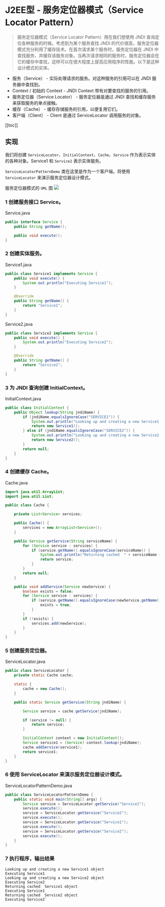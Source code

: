 # J2EE型 - 服务定位器模式（Service Locator Pattern）
> 服务定位器模式（Service Locator Pattern）用在我们想使用 JNDI 查询定位各种服务的时候。考虑到为某个服务查找 JNDI 的代价很高，服务定位器模式充分利用了缓存技术。在首次请求某个服务时，服务定位器在 JNDI 中查找服务，并缓存该服务对象。当再次请求相同的服务时，服务定位器会在它的缓存中查找，这样可以在很大程度上提高应用程序的性能。以下是这种设计模式的实体。

- 服务（Service） - 实际处理请求的服务。对这种服务的引用可以在 JNDI 服务器中查找到。
- Context / 初始的 Context - JNDI Context 带有对要查找的服务的引用。
- 服务定位器（Service Locator） - 服务定位器是通过 JNDI 查找和缓存服务来获取服务的单点接触。
- 缓存（Cache） - 缓存存储服务的引用，以便复用它们。
- 客户端（Client） - Client 是通过 ServiceLocator 调用服务的对象。
  
[[toc]]
## 实现


我们将创建 `ServiceLocator`、`InitialContext`、`Cache`、`Service` 作为表示实体的各种对象。Service1 和 `Service2` 表示实体服务。

`ServiceLocatorPatternDemo` 类在这里是作为一个客户端，将使用 `ServiceLocator` 来演示服务定位器设计模式。

服务定位器模式的 `UML` 图
![](https://cdn.jsdelivr.net/gh/janker0718/image_store@master/img/20220404002001.png)
### 1 创建服务接口 Service。

Service.java
```java
public interface Service {
    public String getName();

    public void execute();
}
```
### 2 创建实体服务。

Service1.java
```java
public class Service1 implements Service {
    public void execute() {
        System.out.println("Executing Service1");
    }

    @Override
    public String getName() {
        return "Service1";
    }
}
```
Service2.java

```java
public class Service2 implements Service {
    public void execute() {
        System.out.println("Executing Service2");
    }

    @Override
    public String getName() {
        return "Service2";
    }
}
```
### 3 为 JNDI 查询创建 InitialContext。

InitialContext.java
```java
public class InitialContext {
    public Object lookup(String jndiName) {
        if (jndiName.equalsIgnoreCase("SERVICE1")) {
            System.out.println("Looking up and creating a new Service1 object");
            return new Service1();
        } else if (jndiName.equalsIgnoreCase("SERVICE2")) {
            System.out.println("Looking up and creating a new Service2 object");
            return new Service2();
        }
        return null;
    }
}
```
### 4 创建缓存 Cache。

Cache.java
```java
import java.util.ArrayList;
import java.util.List;

public class Cache {

    private List<Service> services;

    public Cache() {
        services = new ArrayList<Service>();
    }

    public Service getService(String serviceName) {
        for (Service service : services) {
            if (service.getName().equalsIgnoreCase(serviceName)) {
                System.out.println("Returning cached  " + serviceName + " object");
                return service;
            }
        }
        return null;
    }

    public void addService(Service newService) {
        boolean exists = false;
        for (Service service : services) {
            if (service.getName().equalsIgnoreCase(newService.getName())) {
                exists = true;
            }
        }
        if (!exists) {
            services.add(newService);
        }
    }
}
```
### 5 创建服务定位器。

ServiceLocator.java
```java
public class ServiceLocator {
    private static Cache cache;

    static {
        cache = new Cache();
    }

    public static Service getService(String jndiName) {

        Service service = cache.getService(jndiName);

        if (service != null) {
            return service;
        }

        InitialContext context = new InitialContext();
        Service service1 = (Service) context.lookup(jndiName);
        cache.addService(service1);
        return service1;
    }
}
```
### 6 使用 ServiceLocator 来演示服务定位器设计模式。

ServiceLocatorPatternDemo.java
```java
public class ServiceLocatorPatternDemo {
    public static void main(String[] args) {
        Service service = ServiceLocator.getService("Service1");
        service.execute();
        service = ServiceLocator.getService("Service2");
        service.execute();
        service = ServiceLocator.getService("Service1");
        service.execute();
        service = ServiceLocator.getService("Service2");
        service.execute();
    }
}
```
### 7 执行程序，输出结果

```shell
Looking up and creating a new Service1 object
Executing Service1
Looking up and creating a new Service2 object
Executing Service2
Returning cached  Service1 object
Executing Service1
Returning cached  Service2 object
Executing Service2`
```